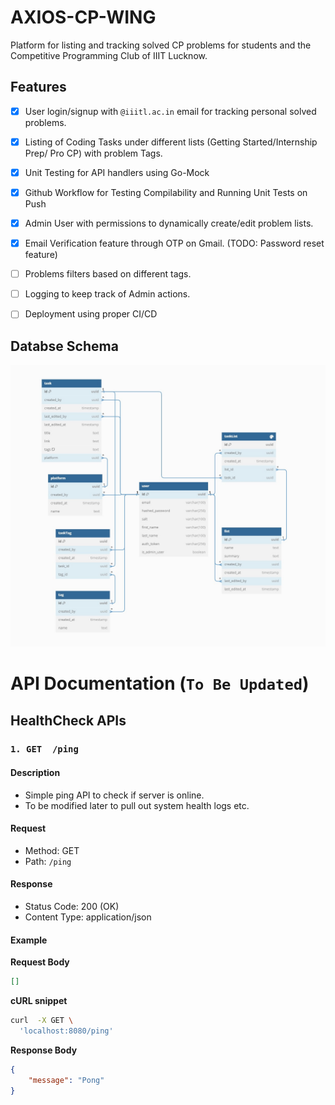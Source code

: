 # AXIOS-CP-WING
Platform for listing and tracking solved CP problems for students and the Competitive Programming Club of IIIT Lucknow.

## Features
- [x] User login/signup with `@iiitl.ac.in` email for tracking personal solved problems.
- [X] Listing of Coding Tasks under different lists (Getting Started/Internship Prep/ Pro CP) with problem Tags.
- [X] Unit Testing for API handlers using Go-Mock
- [X] Github Workflow for Testing Compilability and Running Unit Tests on Push
- [X] Admin User with permissions to dynamically create/edit problem lists.
- [X] Email Verification feature through OTP on Gmail. (TODO: Password reset feature)
- [ ] Problems filters based on different tags.
- [ ] Logging to keep track of Admin actions. 

- [ ] Deployment using proper CI/CD  


## Databse Schema
![DB Schema](./resources/images/DB%20Schema.jpg)



# API Documentation (`To Be Updated`)



## HealthCheck APIs


### `1. GET  /ping`

#### Description

- Simple ping API to check if server is online.
- To be modified later to pull out system health logs etc.


#### Request

- Method: GET
- Path: `/ping`

#### Response

- Status Code: 200 (OK)
- Content Type: application/json


#### Example

**Request Body**
```json
[]
```

**cURL snippet**
```bash
curl  -X GET \
  'localhost:8080/ping'
```

**Response Body**
```json
{
    "message": "Pong"
}
```

